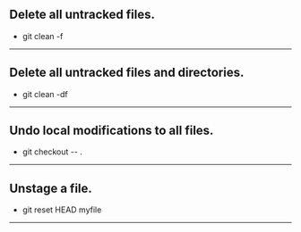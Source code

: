 ## Delete all untracked files.
* git clean -f
 ----------------------------------------------------------------------
## Delete all untracked files and directories.
* git clean -df 
 ----------------------------------------------------------------------
## Undo local modifications to all files.
* git checkout -- .
 ----------------------------------------------------------------------
## Unstage a file.
* git reset HEAD myfile
 ---------------------------------------------------------------------- 

